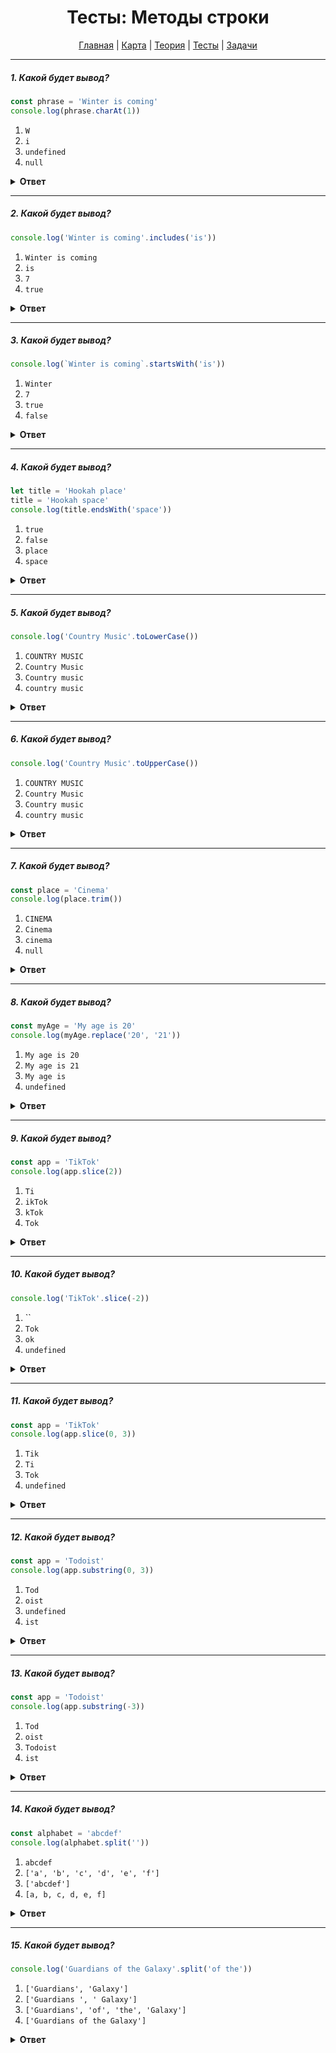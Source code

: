 <div align="center">

# Тесты: Методы строки

[Главная](https://github.com/dollaween/junior-roadmap/)
|
[Карта](/roadmap/README.md)
|
[Теория](/theory/README.md)
|
[Тесты](/tests/README.md)
|
[Задачи](/tasks/README.md)

</div>

---

##### 1. Какой будет вывод?

```javascript
const phrase = 'Winter is coming'
console.log(phrase.charAt(1))
```

1. `W`
2. `i`
3. `undefined`
4. `null`

<details><summary><b>Ответ</b></summary>
<p>

**Ответ: 2**

Метод `charAt()` — возвращает указанный символ строки. Счет начинается от `0`. То есть `charAt(0)` — `W`, `charAt(1)` — `i`.

</p>
</details>

---

##### 2. Какой будет вывод?

```javascript
console.log('Winter is coming'.includes('is'))
```

1. `Winter is coming`
2. `is`
3. `7`
4. `true`

<details><summary><b>Ответ</b></summary>
<p>

**Ответ: 4**

Метод `includes()` проверяет, содержит ли строка заданную подстроку, и возвращает, соответственно `true` или `false`.

</p>
</details>

---

##### 3. Какой будет вывод?

```javascript
console.log(`Winter is coming`.startsWith('is'))
```

1. `Winter`
2. `7`
3. `true`
4. `false`

<details><summary><b>Ответ</b></summary>
<p>

**Ответ: 4**

Метод `startsWith()` помогает определить, начинается ли строка с символов указанных в скобках, возвращая, соответственно, `true` или `false`.

Примеры:
* `'Winter is coming'.startsWith('Winter')` —> `true`
* `'Winter is coming'.startsWith('coming')` —> `false`

</p>
</details>

---

##### 4. Какой будет вывод?

```javascript
let title = 'Hookah place'
title = 'Hookah space'
console.log(title.endsWith('space'))
```

1. `true`
2. `false`
3. `place`
4. `space`

<details><summary><b>Ответ</b></summary>
<p>

**Ответ: 1**

Метод `endsWith()` позволяет определить, заканчивается ли строка символами указанными в скобках, возвращая, соответственно, `true` или `false`.

</p>
</details>

---

##### 5. Какой будет вывод?

```javascript
console.log('Country Music'.toLowerCase())
```

1. `COUNTRY MUSIC`
2. `Country Music`
3. `Country music`
4. `country music`

<details><summary><b>Ответ</b></summary>
<p>

**Ответ: 4**

Метод `toLowerCase()` возвращает значение строки, преобразованное в нижний регистр.

</p>
</details>

---

##### 6. Какой будет вывод?

```javascript
console.log('Country Music'.toUpperCase())
```

1. `COUNTRY MUSIC`
2. `Country Music`
3. `Country music`
4. `country music`

<details><summary><b>Ответ</b></summary>
<p>

**Ответ: 1**

Метод `toUpperCase()` возвращает значение строки, преобразованное в верхний регистр.

</p>
</details>

---

##### 7. Какой будет вывод?

```javascript
const place = 'Cinema'
console.log(place.trim())
```

1. `CINEMA`
2. `Cinema`
3. `cinema`
4. `null`

<details><summary><b>Ответ</b></summary>
<p>

**Ответ: 2**

Метод `trim()` удаляет пробельные символы с начала и конца строки.

Примеры:
* `'   Cinema'.trim()` —> `Cinema`
* `'Cinema    '.trim()` —> `Cinema`
* `'   Cinema  '.trim()` —> `Cinema`

</p>
</details>

---

##### 8. Какой будет вывод?

```javascript
const myAge = 'My age is 20'
console.log(myAge.replace('20', '21'))
```

1. `My age is 20`
2. `My age is 21`
3. `My age is`
4. `undefined`

<details><summary><b>Ответ</b></summary>
<p>

**Ответ: 2**

Метод `replace()` возвращает новую строку с заменой первого параметра на второй.

Примеры:
* `'My age is 20'.replace('My', 'His')` -> `His age is 20`
* `'My age is 20'.replace('My age is 20', 'I\'m too old')` -> `I'm too old`

</p>
</details>

---

##### 9. Какой будет вывод?

```javascript
const app = 'TikTok'
console.log(app.slice(2))
```

1. `Ti`
2. `ikTok`
3. `kTok`
4. `Tok`

<details><summary><b>Ответ</b></summary>
<p>

**Ответ: 3**

Метод `slice()` возвращает подстроку строки между двумя индексами, или от одного индекса и до конца строки (если не указан второй индекс).

Если индекс отрицательный — то отсчет будет идти с конца.

Примеры:
* `'TikTok'.slice(3, 6)` -> `Tok`
* `'TikTok'.slice(3, 8)` -> `Tok`
* `'TikTok'.slice(3)` -> `Tok`
* `'TikTok'.slice(-3)` -> `Tok`

</p>
</details>

---

##### 10. Какой будет вывод?

```javascript
console.log('TikTok'.slice(-2))
```

1. ``
2. `Tok`
3. `ok`
4. `undefined`

<details><summary><b>Ответ</b></summary>
<p>

**Ответ: 3**

Если параметр отрицательный — то отсчет будет идти с конца.

</p>
</details>


---

##### 11. Какой будет вывод?

```javascript
const app = 'TikTok'
console.log(app.slice(0, 3))
```

1. `Tik`
2. `Ti`
3. `Tok`
4. `undefined`

<details><summary><b>Ответ</b></summary>
<p>

**Ответ: 1**

Метод `slice()` возвращает подстроку строки между двумя индексами, или от одного индекса и до конца строки (если не указан второй индекс).

</p>
</details>

---

##### 12. Какой будет вывод?

```javascript
const app = 'Todoist'
console.log(app.substring(0, 3))
```

1. `Tod`
2. `oist`
3. `undefined`
4. `ist`

<details><summary><b>Ответ</b></summary>
<p>

**Ответ: 1**

Метод `substring()` возвращает подстроку строки между двумя индексами, или от одного индекса и до конца строки (если не указан второй индекс).

</p>
</details>

---

##### 13. Какой будет вывод?

```javascript
const app = 'Todoist'
console.log(app.substring(-3))
```

1. `Tod`
2. `oist`
3. `Todoist`
4. `ist`

<details><summary><b>Ответ</b></summary>
<p>

**Ответ: 3**

Если любой из аргументов отрицательный, либо равен `NaN`, то он будет трактоваться равным `0`.

Соответственно, `'Todoist'.substring(-3)` -> `'Todoist'.substring(0)` -> `Todoist`.

</p>
</details>

---

##### 14. Какой будет вывод?

```javascript
const alphabet = 'abcdef'
console.log(alphabet.split(''))
```

1. `abcdef`
2. `['a', 'b', 'c', 'd', 'e', 'f']`
3. `['abcdef']`
4. `[a, b, c, d, e, f]`

<details><summary><b>Ответ</b></summary>
<p>

**Ответ: 2**

Метод `split()` разбивает строку на массив строк путём разделения строки указанной подстрокой.

Примеры:
* `'Tom and Jerry'.split('')` -> `['T', 'o', 'm', ' ', 'a', 'n', 'd', ' ', 'J', 'e', 'r', 'r', 'y']`
* `'Tom and Jerry'.split(' ')` -> `['Tom', 'and', 'Jerry']`
* `'Tom and Jerry'.split(' and ')` -> `['Tom', 'Jerry']`

</p>
</details>

---

##### 15. Какой будет вывод?

```javascript
console.log('Guardians of the Galaxy'.split('of the'))
```

1. `['Guardians', 'Galaxy']`
2. `['Guardians ', ' Galaxy']`
3. `['Guardians', 'of', 'the', 'Galaxy']`
4. `['Guardians of the Galaxy']`

<details><summary><b>Ответ</b></summary>
<p>

**Ответ: 2**

Метод `split()` разбивает строку на массив строк путём разделения строки указанной подстрокой.

В исходной строке есть пробелы между `'Guardians'`, `'of the'` и `'Galaxy'`, поэтому при вырезании `'of the'`, пробелы будут сохранены в получившихся подстроках.

</p>
</details>



